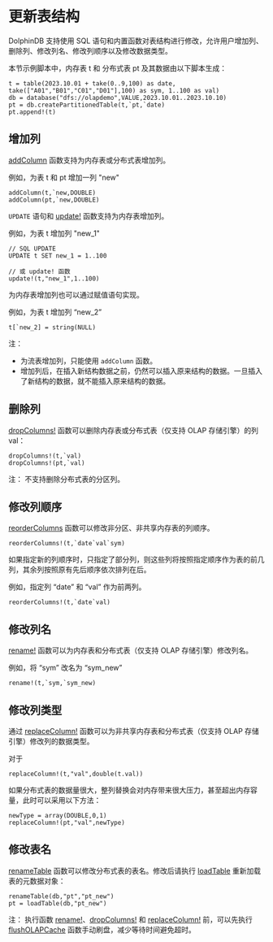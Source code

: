 # 更新表结构

DolphinDB 支持使用 SQL 语句和内置函数对表结构进行修改，允许用户增加列、删除列、修改列名、修改列顺序以及修改数据类型。

本节示例脚本中，内存表 t 和 分布式表 pt 及其数据由以下脚本生成：

```
t = table(2023.10.01 + take(0..9,100) as date, take(["A01","B01","C01","D01"],100) as sym, 1..100 as val)
db = database("dfs://olapdemo",VALUE,2023.10.01..2023.10.10)
pt = db.createPartitionedTable(t,`pt,`date)
pt.append!(t)
```

## 增加列

[addColumn](../funcs/a/addColumn.html) 函数支持为内存表或分布式表增加列。

例如，为表 t 和 pt 增加一列 "new"

```
addColumn(t,`new,DOUBLE)
addColumn(pt,`new,DOUBLE)
```

`UPDATE` 语句和 [update!](../funcs/u/update_.html)
函数支持为内存表增加列。

例如，为表 t 增加列 "new\_1"

```
// SQL UPDATE
UPDATE t SET new_1 = 1..100

// 或 update! 函数
update!(t,"new_1",1..100)
```

为内存表增加列也可以通过赋值语句实现。

例如，为表 t 增加列 “new\_2”

```
t[`new_2] = string(NULL)
```

注：

* 为流表增加列，只能使用 `addColumn` 函数。
* 增加列后，在插入新结构数据之前，仍然可以插入原来结构的数据。一旦插入了新结构的数据，就不能插入原来结构的数据。

## 删除列

[dropColumns!](../funcs/d/dropColumns_.html) 函数可以删除内存表或分布式表（仅支持 OLAP
存储引擎）的列 val：

```
dropColumns!(t,`val)
dropColumns!(pt,`val)
```

注： 不支持删除分布式表的分区列。

## 修改列顺序

[reorderColumns](../funcs/r/reorderColumns_.html)
函数可以修改非分区、非共享内存表的列顺序。

```
reorderColumns!(t,`date`val`sym)
```

如果指定新的列顺序时，只指定了部分列，则这些列将按照指定顺序作为表的前几列，其余列按照原有先后顺序依次排列在后。

例如，指定列 “date” 和 “val” 作为前两列。

```
reorderColumns!(t,`date`val)
```

## 修改列名

[rename!](../funcs/r/rename_.html) 函数可以为内存表和分布式表（仅支持 OLAP
存储引擎）修改列名。

例如，将 “sym” 改名为 “sym\_new”

```
rename!(t,`sym,`sym_new)
```

## 修改列类型

通过 [replaceColumn!](../funcs/r/replaceColumn_.html)
函数可以为非共享内存表和分布式表（仅支持 OLAP 存储引擎）修改列的数据类型。

对于

```
replaceColumn!(t,"val",double(t.val))
```

如果分布式表的数据量很大，整列替换会对内存带来很大压力，甚至超出内存容量，此时可以采用以下方法：

```
newType = array(DOUBLE,0,1)
replaceColumn!(pt,"val",newType)
```

## 修改表名

[renameTable](../funcs/r/renameTable.html) 函数可以修改分布式表的表名。修改后请执行
[loadTable](../funcs/l/loadTable.html) 重新加载表的元数据对象：

```
renameTable(db,"pt","pt_new")
pt = loadTable(db,"pt_new")
```

注： 执行函数 [rename!](../funcs/r/rename_.html)、[dropColumns!](../funcs/d/dropColumns_.html) 和
[replaceColumn!](../funcs/r/replaceColumn_.html) 前，可以先执行 [flushOLAPCache](../funcs/f/flushOLAPCache.html)
函数手动刷盘，减少等待时间避免超时。

